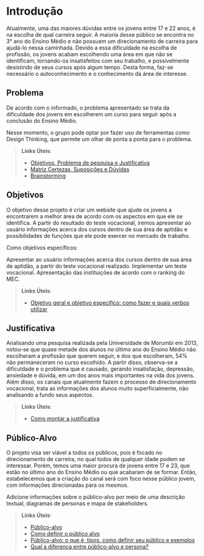 # Introdução

Atualmente, uma das maiores dúvidas entre os jovens entre 17 e 22 anos, é na escolha de qual carreira seguir.
A maioria desse público se encontra no 3° ano do Ensino Médio e não possuem um direcionamento de carreira para ajudá-lo nessa caminhada.
Devido a essa dificuldade na escolha de profissão, os jovens acabam escolhendo uma área em que não se identificam, tornando-os insatisfeitos com seu trabalho, e possivelmente desistindo de seus cursos após algum tempo.
Desta forma, faz-se necessário o autoconhecimento e o conhecimento da área de interesse.


## Problema
De acordo com o informado, o problema apresentado se trata da dificuldade dos jovens em escolherem um curso para seguir após a conclusão do Ensino Médio.


Nesse momento, o grupo pode optar por fazer uso  de ferramentas como Design Thinking, que permite um olhar de ponta a ponta para o problema.

> **Links Úteis**:
> - [Objetivos, Problema de pesquisa e Justificativa](https://medium.com/@versioparole/objetivos-problema-de-pesquisa-e-justificativa-c98c8233b9c3)
> - [Matriz Certezas, Suposições e Dúvidas](https://medium.com/educa%C3%A7%C3%A3o-fora-da-caixa/matriz-certezas-suposi%C3%A7%C3%B5es-e-d%C3%BAvidas-fa2263633655)
> - [Brainstorming](https://www.euax.com.br/2018/09/brainstorming/)

## Objetivos

O objetivo desse projeto é criar um website que ajude os jovens a encontrarem a melhor área de acordo com os aspectos em que ele se identifica.
A partir do resultado do teste vocacional, iremos apresentar ao usuário informações acerca dos cursos dentro de sua área de aptidão e possibilidades de funções que ele pode exercer no mercado de trabalho.

Como objetivos específicos:

Apresentar ao usuário informações acerca dos cursos dentro de sua área de aptidão, a partir do teste vocacional realizado.
Implementar um teste vocacional.
Apresentação das instituições de acordo com o ranking do MEC.

 
> **Links Úteis**:
> - [Objetivo geral e objetivo específico: como fazer e quais verbos utilizar](https://blog.mettzer.com/diferenca-entre-objetivo-geral-e-objetivo-especifico/)

## Justificativa

Analisando uma pesquisa realizada pela Universidade de Morumbi em 2013, notou-se que quase metade dos alunos no último ano do Ensino Médio não escolheram a profissão que querem seguir, e dos que escolheram, 54% não permaneceram no curso escolhido.
A partir disso, observa-se a dificuldade e o problema que é causado, gerando insatisfação, depressão, ansiedade e dúvida, em um dos anos mais importantes na vida dos jovens.
Além disso, os canais que atualmente fazem o processo de direcionamento vocacional, trata as informações dos alunos muito superficialmente, não analisando a fundo seus aspectos.

> **Links Úteis**:
> - [Como montar a justificativa](https://guiadamonografia.com.br/como-montar-justificativa-do-tcc/)

## Público-Alvo

O projeto visa ser viável a todos os públicos, pois é focado no direcionamento de carreira, no qual todos de qualquer idade podem se interessar.
Porém, temos uma maior procura de jovens entre 17 e 23, que estão no último ano do Ensino Médio ou que acabaram de se formar.
Então, estabelecemos que a criação do canal será com foco nesse público jovem, com informações direcionadas para os mesmos.

Adicione informações sobre o público-alvo por meio de uma descrição textual, diagramas de personas e mapa de stakeholders.

> **Links Úteis**:
> - [Público-alvo](https://blog.hotmart.com/pt-br/publico-alvo/)
> - [Como definir o público alvo](https://exame.com/pme/5-dicas-essenciais-para-definir-o-publico-alvo-do-seu-negocio/)
> - [Público-alvo: o que é, tipos, como definir seu público e exemplos](https://klickpages.com.br/blog/publico-alvo-o-que-e/)
> - [Qual a diferença entre público-alvo e persona?](https://rockcontent.com/blog/diferenca-publico-alvo-e-persona/)
